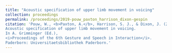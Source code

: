 ```yaml
---
title: "Acoustic specification of upper limb movement in voicing"
collection: proceedings
permalink: /proceedings/2019-pouw_paxton_harrison_dixon-gespin
citation: 'Pouw, W., <b>Paxton, A.</b>, Harrison, S. J., & Dixon, J. (2019).
Acoustic specification of upper limb movement in voicing.
In A. Grimminger (Ed.),
<i>Proceedings of the 6th Gesture and Speech in Interaction</i>.
Paderborn: Universitaetsbibliothek Paderborn.'
---
```

